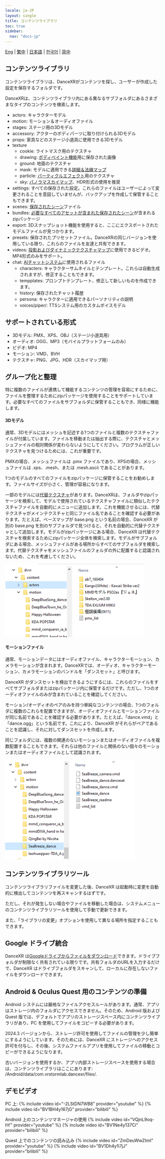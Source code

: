 ```yaml
---
locale: ja-JP
layout: single
title: コンテンツライブラリ
toc: true
sidebar:
  nav: "docs-jp"
---
```

[Eng](/dancexr/preparecontent) | [繁中](/tw/dancexr/preparecontent) | [日本語](/jp/dancexr/preparecontent) | [한국어](/kr/dancexr/preparecontent) | [简中](/zh/dancexr/preparecontent)

## コンテンツライブラリ

コンテンツライブラリは、DanceXRがコンテンツを探し、ユーザーが作成した設定を保存するフォルダです。

DanceXRは、コンテンツライブラリ内にある異なるサブフォルダにあるさまざまなタイプのコンテンツを検索します。

* actors: キャラクターモデル
* motion: モーション＆オーディオファイル
* stages: ステージ用の3Dモデル
* accessory: アクターのボディパーツに取り付けられる3Dモデル
* props: 家具などのステージ小道具に使用できる3Dモデル
* texture
  * cookie: ライトマスク用のテクスチャ
  * drawing: [ボディペイント機能](features/outfit_body_paint.md)用に保存された画像
  * ground: 地面のテクスチャ
  * mask: モデルに適用できる[詳細＆法線マップ](features/custom_detail_map.md)
  * particle: [パーティクルエフェクト](features/particles.md)用のテクスチャ
  * sky: [パノラマスカイマップ](features/skymap.md)、HDR形式の使用を推奨
* settings: すべての保存された設定。これらのファイルはユーザーによって変更されることを意図していませんが、バックアップを作成して保管することもできます。
* scenes: [保存されたシーン](features/save_scene.md)ファイル
* bundles: [必要なすべてのアセットが含まれた保存されたシーン](features/scene_bundle.md)が含まれるzipパッケージ
* export: 3Dスナップショット機能を使用すると、ここにエクスポートされたモデルファイルが見つかります。
* presets: 保存されたプリセットファイル。DanceXRの同じバージョンを使用している限り、これらのファイルを友達と共有できます。
* videos: [投影およびダイナミックテクスチャマップ](features/video_playback.md)に使用できるビデオ。MP4形式のみをサポート。
* chat: [AIチャットシステム](ai_chat.md)に使用されるファイル
  * characters: キャラクターサムネイルとテンプレート。これらは自動生成されますが、修正することもできます。
  * tempplates: プロンプトテンプレート、修正して新しいものを作成できます。
  * history: 保存されたチャット履歴
  * persona: キャラクターに適用できるパーソナリティの説明
  * voices/piper/: TTSシステム用のカスタムボイスモデル

## サポートされている形式

* 3Dモデル: PMX、XPS、OBJ（ステージ小道具用）
* オーディオ: OGG、MP3（モバイルプラットフォームのみ）
* ビデオ: MP4
* モーション: VMD、BVH
* テクスチャ: PNG、JPG、HDR（スカイマップ用）

## グループ化と整理

特に複数のファイルが連携して機能するコンテンツの管理を容易にするために、ファイルを整理するためにzipパッケージを使用することをサポートしています。必要なすべてのファイルをサブフォルダに保管することもでき、同様に機能します。

#### 3Dモデル<a id="3d-models"></a>

通常、3Dモデルにはメッシュを記述する1つのファイルと複数のテクスチャファイルが付属しています。ファイルを移動または抽出する際に、テクスチャとメッシュファイルの相対関係が変わらないようにしてください。プログラムが正しいテクスチャを見つけるためには、これが重要です。

PMXの場合、メッシュファイルは .pmx ファイルであり、XPSの場合、メッシュファイルは .xps、.mesh、または .mesh.ascii であることがあります。

1つのモデルのすべてのファイルをzipパッケージに保管することをお勧めします。ファイルサイズが小さく、管理が容易になります。

一部のモデルには[代替テクスチャ](features/alternative_textures.md)があります。DanceXRは、フォルダやzipパッケージを検索して、モデルで使用されているテクスチャファイルに類似したテクスチャファイルを自動的にメニューに追加します。これを機能させるには、代替テクスチャがメインテクスチャと同じファイル名であることを確認する必要があります。たとえば、ベースマップが base.png という名前の場合、DanceXR が別の base.png を別のサブフォルダで見つけると、それを自動的に代替テクスチャとして追加します。モデルがzipパッケージにある場合、DanceXR は代替テクスチャを検索するためにzipパッケージ全体を検索します。モデルがサブフォルダにある場合、メッシュファイルがある場所からすべてのサブフォルダを検索します。代替テクスチャをメッシュファイルのフォルダの外に配置すると認識されないため、これを考慮してください。

![actorsフォルダの例](/images/content_actors.PNG)

#### モーションファイル<a id="motion-files"></a>

通常、モーションデータにはオーディオファイル、キャラクターモーション、カメラモーションが含まれます。DanceXRでは、オーディオ、キャラクターモーション、カメラモーションのバンドルを「ダンスセット」と呼びます。

DanceXR がダンスセットを検出できるようにするには、これらのファイルをすべてサブフォルダまたはzipパッケージ内に保管するだけです。ただし、1つのオーディオファイルのみが含まれていることを確認してください。

モーション/オーディオのペアのみを持つ単純なコンテンツの場合、1つのフォルダに複数のこれらを配置できますが、オーディオファイルとモーションファイルが同じ名前であることを確認する必要があります。たとえば、「dance.vmd」と「dance.ogg」という名前です。これにより、DanceXR がそれらがペアであることを認識し、それに対してダンスセットを作成します。

同じフォルダには、複数の関連のないモーションまたはオーディオファイルを複数配置することもできます。それらは他のファイルと関係のない個々のモーションまたはオーディオファイルとして認識されます。

![motionフォルダの例](/images/content_motion.PNG)

## コンテンツライブラリツール

コンテンツライブラリファイルを変更した後、DanceXR は起動時に変更を自動的に検出してコンテンツを再スキャンするはずです。

ただし、それが発生しない場合やファイルを移動した場合は、システムメニューのコンテンツライブラリツールを使用して手動で更新できます。

また、「ライブラリの変更」オプションを使用して異なる場所を指定することもできます。

## Google ドライブ統合
DanceXR は[Googleドライブからファイルをダウンロード](features/googledrive.md)できます。ドライブフォルダが制限なく共有されている限りです。共有フォルダのURLを入力するだけで、DanceXR はドライブフォルダをスキャンして、ローカルに存在しないファイルをダウンロードできます。

## Android & Oculus Quest 用のコンテンツの準備

Android システムには厳格なファイルアクセスルールがあります。通常、アプリはストレージ内のフォルダにアクセスできません。そのため、Android 版およびQuest 版では、デフォルトでアプリのストレージスペース内にコンテンツライブラリがあり、PC を使用してファイルをコピーする必要があります。

2024.3 バージョンから、ストレージ許可を使用してファイルの管理を少し簡単にするようにしています。そのためには、DanceXR にストレージへのアクセス許可を付与し、その後、システムファイルアプリを使用してファイルの移動とコピーができるようになります。

古いバージョンを使用するか、アプリ内部ストレージスペースを使用する場合は、コンテンツライブラリはここにあります: /Android/data/com.vrstormlab.dancexr/files/.

## デモビデオ

PC 上:
{% include video id="-2LStDN7WB8" provider="youtube" %}
{% include video id="BV1BH4y167jG" provider="bilibili" %}

Android 上のコンテンツマネージャの使用
{% include video id="VQjnL9oq-hY" provider="youtube" %}
{% include video id="BV1Ne4y137Ci" provider="bilibili" %}

Quest 上でのコンテンツの読み込み
{% include video id="ZmDeuWwZtmI" provider="youtube" %}
{% include video id="BV1Dh4y1i7jJ" provider="bilibili" %}
